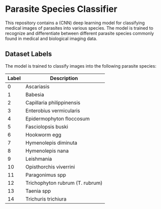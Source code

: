 # Parasite Species Classifier

This repository contains a (CNN) deep learning model for classifying medical images of parasites into various species. The model is trained to recognize and differentiate between different parasite species commonly found in medical and biological imaging data.

## Dataset Labels

The model is trained to classify images into the following parasite species:

<center>

| Label     | Description                                      |
|-----------|--------------------------------------------------|
| 0         | Ascariasis                                       |
| 1         | Babesia                                          |
| 2         | Capillaria philippinensis                        |
| 3         | Enterobius vermicularis                          |
| 4         | Epidermophyton floccosum                         |
| 5         | Fasciolopsis buski                              |
| 6         | Hookworm egg                                     |
| 7         | Hymenolepis diminuta                            |
| 8         | Hymenolepis nana                                |
| 9         | Leishmania                                       |
| 10        | Opisthorchis viverrini                          |
| 11        | Paragonimus spp                                 |
| 12        | Trichophyton rubrum (T. rubrum)                 |
| 13        | Taenia spp                                      |
| 14        | Trichuris trichiura                            |

</center>
